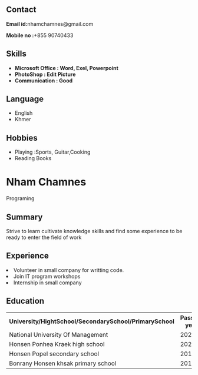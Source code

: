 <html lang="en">

<head>

</head>

<body>
			</div>
			<div class="Contact">
				<h2>Contact</h2>
				<p><b>Email id:</b>nhamchamnes@gmail.com</p>
				<p><b>Mobile no :</b>+855 90740433</p>
			</div>
			<div class="Skills">
				<h2>Skills</h2>
				<ul>
					<li><b>Microsoft Office :
					Word, Exel, Powerpoint</b></li>
					<li><b>PhotoShop :
					Edit Picture</b></li>
					<li><b>Communication : Good</b></li>
				</ul>
			</div>
			<div class="Language">
				<h2>Language</h2>
				<ul>
					<li>English</li>
					<li>Khmer</li>
				</ul>
			</div>
			<div class="Hobbies">
				<h2>Hobbies</h2>
				<ul>
					<li>Playing :Sports, Guitar,Cooking</li>
					<li>Reading Books</li>
				</ul>
			</div>
		</div>
		<div class="right">
			<div class="name">
				<h1>Nham Chamnes</h1>
			</div>
			<div class="title">
				<p>Programing</p>
			</div>
			<div class="Summary">
				<h2>Summary</h2>
				<p>Strive to learn cultivate knowledge skills and 
			find some experience to be ready to enter the field of work
				</p>
			</div>
			<div class="Experience">
				<h2>Experience</h2>
					<li>Volunteer in small company for writting code.</li>
					<li>Join IT program workshops</li>
					<li>Internship in small company</li>
				</ul>
			</div>
			<div class="Education">
				<h2>Education</h2>
				<table>
					<tr>
						<th>University/HightSchool/SecondarySchool/PrimarySchool </th>
						<th>Passing year </th>
						<th>percentage/cgpa</th>
					</tr>
					<tr>
						<td>National University Of Management</td>
						<td>2023</td>
						<td>3.65</td>
					</tr>
					<tr>
						<td>Honsen Ponhea Kraek high school</td>
						<td>2022</td>
						<td>99.180</td>
					</tr>
					<tr>
						<td>Honsen Popel secondary school</td>
						<td>2019</td>
						<td>95%</td>
					</tr>
					<tr>
						<td>Bonrany Honsen khsak primary school</td>
						<td>2016</td>
						<td>93%</td>
					</tr>
				</table>
				</ul>
			</div>
		</div>
	</div>
</body>

</html>
